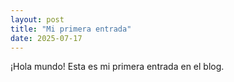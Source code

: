 ```yaml
---
layout: post
title: "Mi primera entrada"
date: 2025-07-17
---
```


¡Hola mundo! Esta es mi primera entrada en el blog.


